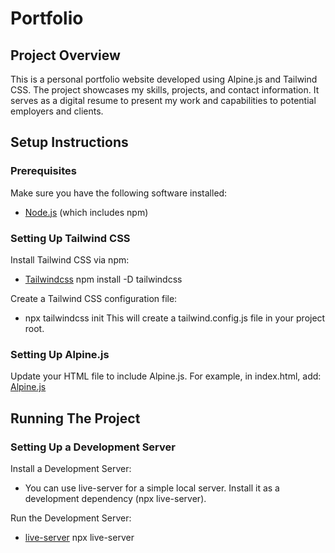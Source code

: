 # Portfolio

## Project Overview

This is a personal portfolio website developed using Alpine.js and Tailwind CSS. The project showcases my skills, projects, and contact information. It serves as a digital resume to present my work and capabilities to potential employers and clients.

## Setup Instructions

### Prerequisites

Make sure you have the following software installed:
- [Node.js](https://nodejs.org/) (which includes npm)

### Setting Up Tailwind CSS

Install Tailwind CSS via npm:
- [Tailwindcss](https://tailwindcss.com/docs/installation) npm install -D tailwindcss

Create a Tailwind CSS configuration file:
- npx tailwindcss init
This will create a tailwind.config.js file in your project root.


### Setting Up Alpine.js

Update your HTML file to include Alpine.js. For example, in index.html, add:
[Alpine.js](https://alpinejs.dev/start-here)<script defer src="https://cdn.jsdelivr.net/npm/alpinejs@3.x.x/dist/cdn.min.js"></script>


## Running The Project

### Setting Up a Development Server

Install a Development Server:
- You can use live-server for a simple local server. Install it as a development dependency (npx live-server).

Run the Development Server:
- [live-server](https://www.npmjs.com/package/live-server) npx live-server
